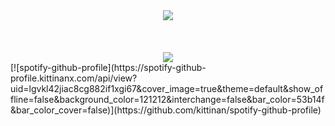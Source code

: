 <div  align="center" >
<img  src="https://github.com/Yeon-Moo/Img_storage/blob/master/coollogo_com-161712891.png">
</div>
 <br><br><br>
<div align="center">
<img src="https://spotify-github-profile.kittinanx.com/api/view?uid=lgvkl42jiac8cg882if1xgi67&cover_image=true&theme=default&show_offline=false&background_color=121212&interchange=false&bar_color=53b14f&bar_color_cover=false)](https://github.com/kittinan/spotify-github-profile">
  </div>
[![spotify-github-profile](https://spotify-github-profile.kittinanx.com/api/view?uid=lgvkl42jiac8cg882if1xgi67&cover_image=true&theme=default&show_offline=false&background_color=121212&interchange=false&bar_color=53b14f&bar_color_cover=false)](https://github.com/kittinan/spotify-github-profile)

<!--
**Yeon-Moo/Yeon-Moo** is a ✨ _special_ ✨ repository because its `README.md` (this file) appears on your GitHub profile.

Here are some ideas to get you started:

- 🔭 I’m currently working on ...
- 🌱 I’m currently learning ...
- 👯 I’m looking to collaborate on ...
- 🤔 I’m looking for help with ...
- 💬 Ask me about ...
- 📫 How to reach me: ...
- 😄 Pronouns: ...
- ⚡ Fun fact: ...
-->
